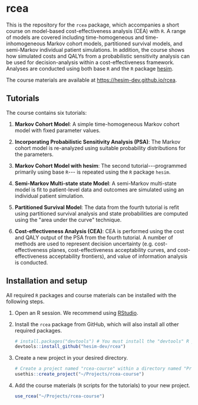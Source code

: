 # rcea
This is the repository for the `rcea` package, which accompanies a short course on model-based cost-effectiveness analysis (CEA) with `R`. A range of models are covered including time-homogeneous and time-inhomogeneous Markov cohort models, partitioned survival models, and semi-Markov individual patient simulations. In addition, the course shows how simulated costs and QALYs from a probabilistic sensitivity analysis can be used for decision-analysis within a cost-effectiveness framework. Analyses are conducted using both base `R` and the `R` package [hesim](https://hesim-dev.github.io/hesim/).

The course materials are available at https://hesim-dev.github.io/rcea.

## Tutorials
The course contains six tutorials:

1. **Markov Cohort Model**: A simple time-homogeneous Markov cohort model with fixed parameter values.

2. **Incorporating Probabilistic Sensitivity Analysis (PSA)**: The Markov cohort model is re-analyzed using suitable probability distributions for the parameters. 

3. **Markov Cohort Model with hesim**: The second tutorial---programmed primarily using base `R`--- is repeated using the `R` package `hesim`. 

4. **Semi-Markov Multi-state state Model**: A semi-Markov multi-state model is fit to patient-level data and outcomes are simulated using an individual patient simulation. 

5. **Partitioned Survival Model**: The data from the fourth tutorial is refit using partitioned survival analysis and state probabilities are computed using the "area under the curve" technique.

6. **Cost-effectiveness Analysis (CEA)**: CEA is performed using the cost and QALY output of the PSA from the fourth tutorial. A number of methods are used to represent decision uncertainty (e.g. cost-effectiveness planes, cost-effectiveness acceptability curves, and cost-effectiveness acceptability frontiers), and value of information analysis is conducted. 

## Installation and setup
All required `R` packages and course materials can be installed with the following steps.

1. Open an R session. We recommend using [RStudio](https://rstudio.com/).

2. Install the `rcea` package from GitHub, which will also install all other required packages.

    ```r
    # install.packages("devtools") # You must install the "devtools" R package first.
    devtools::install_github("hesim-dev/rcea")
    ```

3. Create a new project in your desired directory. 

    ```r
    # Create a project named "rcea-course" within a directory named "Projects"
    usethis::create_project("~/Projects/rcea-course") 
    ```

4. Add the course materials (`R` scripts for the tutorials) to your new project.

    ```r
    use_rcea("~/Projects/rcea-course")
    ```
